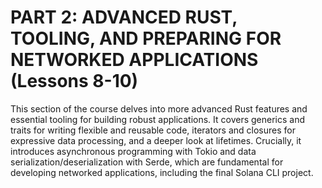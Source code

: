 # PART 2: ADVANCED RUST, TOOLING, AND PREPARING FOR NETWORKED APPLICATIONS (Lessons 8-10)

This section of the course delves into more advanced Rust features and essential tooling for building robust applications. It covers generics and traits for writing flexible and reusable code, iterators and closures for expressive data processing, and a deeper look at lifetimes. Crucially, it introduces asynchronous programming with Tokio and data serialization/deserialization with Serde, which are fundamental for developing networked applications, including the final Solana CLI project.
